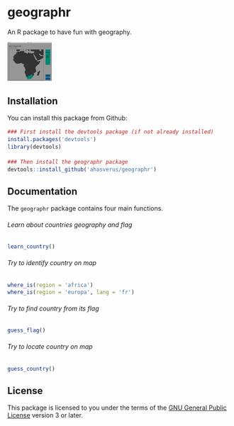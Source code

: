 # geographr

An R package to have fun with geography.

<!-- ![Screenshot](./example.png) -->
<img src="./example.png" width="100px" />

## Installation

You can install this package from Github:

```r
### First install the devtools package (if not already installed)
install.packages('devtools')
library(devtools)

### Then install the geographr package
devtools::install_github('ahasverus/geographr')
```

## Documentation

The `geographr` package contains four main functions.

###### Learn about countries geography and flag

```r
learn_country()
```

###### Try to identify country on map

```r
where_is(region = 'africa')
where_is(region = 'europa', lang = 'fr')
```

###### Try to find country from its flag

```r
guess_flag()
```

###### Try to locate country on map

```r
guess_country()
```

## License

This package is licensed to you under the terms of the [GNU General Public
License](http://www.gnu.org/licenses/gpl.html) version 3 or later.
